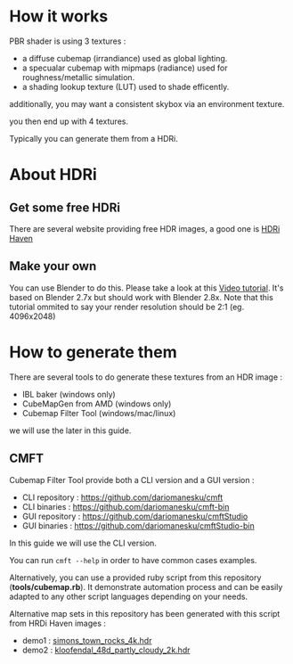 
# How it works

PBR shader is using 3 textures : 

* a diffuse cubemap (irrandiance) used as global lighting.
* a specualar cubemap with mipmaps (radiance) used for roughness/metallic simulation.
* a shading lookup texture (LUT) used to shade efficently.

additionally, you may want a consistent skybox via an environment texture.

you then end up with 4 textures.

Typically you can generate them from a HDRi.

# About HDRi

## Get some free HDRi

There are several website providing free HDR images, a good one is [HDRi Haven](https://hdrihaven.com/hdris/)

## Make your own

You can use Blender to do this. Please take a look at this [Video tutorial](https://www.youtube.com/watch?v=a48PBPRO8O8). 
It's based on Blender 2.7x but should work with Blender 2.8x.
Note that this tutorial ommited to say your render resolution should be 2:1 (eg. 4096x2048)


# How to generate them

There are several tools to do generate these textures from an HDR image : 

* IBL baker (windows only)
* CubeMapGen from AMD (windows only)
* Cubemap Filter Tool (windows/mac/linux)

we will use the later in this guide.

## CMFT

Cubemap Filter Tool provide both a CLI version and a GUI version : 

* CLI repository : https://github.com/dariomanesku/cmft
* CLI binaries : https://github.com/dariomanesku/cmft-bin
* GUI repository : https://github.com/dariomanesku/cmftStudio
* GUI binaries : https://github.com/dariomanesku/cmftStudio-bin

In this guide we will use the CLI version.


You can run `cmft --help` in order to have common cases examples.

Alternatively, you can use a provided ruby script from this repository (**tools/cubemap.rb**).
It demonstrate automation process and can be easily adapted to any other script languages depending on your needs.

Alternative map sets in this repository has been generated with this script from HRDi Haven images : 

* demo1 : [simons_town_rocks_4k.hdr](https://hdrihaven.com/hdri/?c=nature&h=simons_town_rocks)
* demo2 : [kloofendal_48d_partly_cloudy_2k.hdr](https://hdrihaven.com/hdri/?c=nature&h=kloofendal_48d_partly_cloudy)
